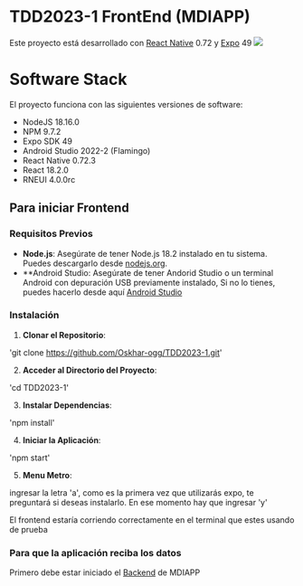 # TDD2023-1 FrontEnd (MDIAPP)
Este proyecto está desarrollado con [React Native](https://github.com/facebook/react-native") 0.72 y [Expo](https://github.com/expo/expo") 49
![](https://raw.githubusercontent.com/expo/expo/main/.github/resources/banner.png)

# Software Stack
El proyecto funciona con las siguientes versiones de software:
 - NodeJS 18.16.0
 - NPM 9.7.2
 - Expo SDK 49
 - Android Studio 2022-2 (Flamingo)
 - React Native 0.72.3
 - React 18.2.0
 - RNEUI 4.0.0rc

## Para iniciar Frontend

### Requisitos Previos

- **Node.js**: Asegúrate de tener Node.js 18.2 instalado en tu sistema. Puedes descargarlo desde [nodejs.org](https://nodejs.org/).
- **Android Studio: Asegúrate de tener Andorid Studio o un terminal Android con depuración USB previamente instalado, Si no lo tienes, puedes hacerlo desde aquí [Android Studio](https://developer.android.com/studio")
### Instalación

1. **Clonar el Repositorio**:

'git clone https://github.com/Oskhar-ogg/TDD2023-1.git'

2. **Acceder al Directorio del Proyecto**:

'cd TDD2023-1'

3. **Instalar Dependencias**:

'npm install'

4. **Iniciar la Aplicación**:

'npm start'

5. **Menu Metro**:

 ingresar la letra 'a', como es la primera vez que utilizarás expo, te preguntará si deseas instalarlo.
 En ese momento hay que ingresar 'y'

 El frontend estaría corriendo correctamente en el terminal que estes usando de prueba


### Para que la aplicación reciba los datos
Primero debe estar iniciado el [Backend](https://github.com/Oskhar-ogg/TDD2023-BACKEND") de MDIAPP
